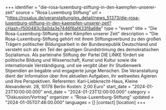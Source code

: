 +++
identifier = "die-rosa-luxemburg-stiftung-in-den-kaempfen-unserer-zeit"
source = "Rosa Luxemburg Stiftung"
url = "https://rosalux.de/veranstaltung/es_detail/news_51373/die-rosa-luxemburg-stiftung-in-den-kaempfen-unserer-zeit?cHash=f500483c9a0da3e7446f6af433f8a68e"
type = "event"
title = "Die Rosa-Luxemburg-Stiftung in den Kämpfen unserer Zeit"
description = "Die Rosa-Luxemburg-Stiftung gehört mit ihrem Stiftungsverbund zu den großen Trägern politischer Bildungsarbeit in der Bundesrepublik Deutschland und versteht sich als ein Teil der geistigen Grundströmung des demokratischen Sozialismus. Als parteinahe Stiftung der Partei DIE LINKE fördert sie politische Bildung und Wissenschaft, Kunst und Kultur sowie die internationale Verständigung, und sie vergibt über ihr Studienwerk Stipendien an begabte und engagierte junge Menschen. Die Veranstaltung dient der Information über ihre aktuellen Aufgaben, ihr weltweites Agieren und ihre Perspektiven.
Referenten: 
Karl-Liebknecht-Haus, Kleine Alexanderstr. 28, 10178 Berlin
Kosten: 2,00 Euro"
start_date = "2024-01-23T10:00:00.000"
end_date = "2024-01-23T12:00:00.000"
category = "Diskussion/Vortrag"
organizer = "Rosa-Luxemburg-Stiftung"
updated = "2024-01-05T07:46:00.000"
languages = []
[contact]
[location]
+++
